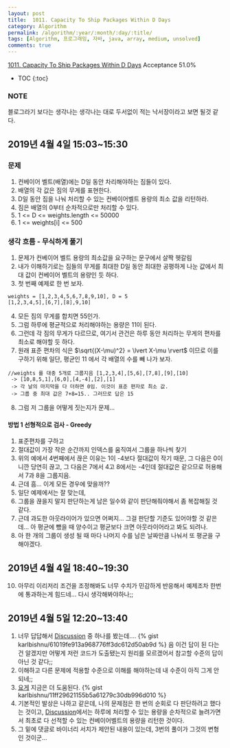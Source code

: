 ```yaml
---
layout: post
title:  1011. Capacity To Ship Packages Within D Days
category: Algorithm
permalink: /algorithm/:year/:month/:day/:title/
tags: [Algorithm, 프로그래밍, 자바, java, array, medium, unsolved]
comments: true
---
```

[1011. Capacity To Ship Packages Within D Days](https://leetcode.com/problems/capacity-to-ship-packages-within-d-days/)
Acceptance 51.0%

* TOC
{:toc}

### NOTE
블로그라기 보다는 생각나는 생각나는 대로 두서없이 적는 낙서장이라고 보면 될것 같다.

## 2019년 4월 4일 15:03~15:30
### 문제
1. 컨베이어 벨트(배열)에는 D일 동안 차리해야하는 짐들이 있다.
2. 배열의 각 값은 짐의 무게를 표현한다.
3. D일 동안 짐을 나눠 처리할 수 있는 컨베이어벨트 용량의 최소 값을 리턴하라.
4. 짐은 배열의 0부터 순차적으로만 처리할 수 있다.
5. 1 <= D <= weights.length <= 50000
6. 1 <= weights[i] <= 500

### 생각 흐름 - 무식하게 풀기
1. 문제가 컨베이어 벨트 용량의 최소값을 요구하는 문구에서 살짝 헷갈림
2. 내가 이해하기로는 짐들의 무게를 최대한 D일 동안 최대한 공평하게 나눈 값에서 최대 값이 컨베이어 벨트의 용량인 듯 하다.
3. 첫 번째 예제로 한 번 보자.
```
weights = [1,2,3,4,5,6,7,8,9,10], D = 5
[1,2,3,4,5],[6,7],[8],9,10]
```
4. 모든 짐의 무게를 합치면 55인가.
5. 그럼 하루에 평균적으로 처리해야하는 용량은 11이 된다.
6. 그런데 각 짐의 무게가 다르므로, 여기서 관건은 하루 동안 처리하는 무게의 편차를 최소로 해야할 듯 하다.
7. 원래 표준 편차의 식은 $\sqrt{(X-\mu)^2} = \lvert X-\mu \rvert$ 이므로 이를 구하기 위해 일단, 평균인 11 에서 각 배열의 수를 빼 나가 보자.
```
//weights 를 대충 5개로 그룹지음 [1,2,3,4],[5,6],[7,8],[9],[10]
 -> [10,8,5,1],[6,0],[4,-4],[2],[1]
 -> 각 날의 마지막을 다 더하면 0임. 이것이 표준 편자로 최소 값.
 -> 그룹 중 최대 값은 7+8=15.. 그러므로 답은 15
```
8. 그럼 저 그룹을 어떻게 짓는지가 문제...


#### 방법 1 선형적으로 검사 - Greedy
1. 표준편차를 구하고
2. 절대값이 가장 작은 순간까지 인덱스를 움직여서 그룹을 하나씩 찾기
3. 위의 예에서 4번째에서 끊은 이유는 1이 -4보다 절대값이 작기 때문, 그 다음은 0이니깐 당연히 끊고, 그 다음은 7에서 4고 8에서는 -4인데 절대값은 같으므로 허용해서 7과 8을 그룹지음.
4. 근데 흠... 이게 모든 경우에 맞을까??
5. 일단 예제에서는 잘 맞는데,
6. 그룹을 끊을지 말지 판단하는게 남은 일수와 같이 판단해줘야해서 좀 복잡해질 것 같다.
7. 근데 과도한 아웃라이어가 있으면 어쩌지... 그걸 판단할 기준도 있어야할 것 같은데... 아 평균에 뺐을 때 양수이고 평균보다 크면 아웃라이어라고 봐도 되려나.
8. 아 한 개의 그룹이 생성 될 때 마다 나머지 수를 남은 날짜만큼 나눠서 또 평균을 구해야겠다.

## 2019년 4월 4일 18:40~19:30
10. 아무리 이리저리 조건을 조정해봐도 너무 수치가 민감하게 반응해서 예제조차 한번에 통과하는게 힘드네... 다시 생각해봐야하나;;

## 2019년 4월 5일 12:20~13:40
1. 너무 답답해서 [Discussion](https://leetcode.com/problems/capacity-to-ship-packages-within-d-days/discuss/260211/Java-Binary-Search) 중 하나를 봤는데....
{% gist karlbishnu/61019fe913a968776ff3dc612d50ab9d %}
음 이건 답이 된 다는건 알겠지만 어떻게 저런 코드가 도출됐는지 원리를 모르겠어서 참고할 수준의 답이 아닌 것 같다;;
2. 이해하고 다른 문제에 적용할 수준으로 이해를 해야하는데 내 수준이 아직 그게 안 되네;;
3. [요게](https://leetcode.com/problems/capacity-to-ship-packages-within-d-days/discuss/256756/Java-Simple-java-solution-with-explanation) 지금은 더 도움된다.
{% gist karlbishnu/11ff29621155b5a61279c30db996d010 %}
4. 기본적인 발상은 나하고 같은데, 나의 문제점은 한 번의 순회로 다 판단하려고 했다는 것이고, [Discussion](https://leetcode.com/problems/capacity-to-ship-packages-within-d-days/discuss/256756/Java-Simple-java-solution-with-explanation)에서는 하루에 처리할 수 있는 용량을 순차적으로 늘려가면서 최초로 다 선적할 수 있는 컨베이어벨트의 용량을 리턴한 것이다.
5. 그 밑에 댓글로 바이너리 서치가 제안된 내용이 있는데, 3번의 풀이가 그것의 변형인 것이군...
